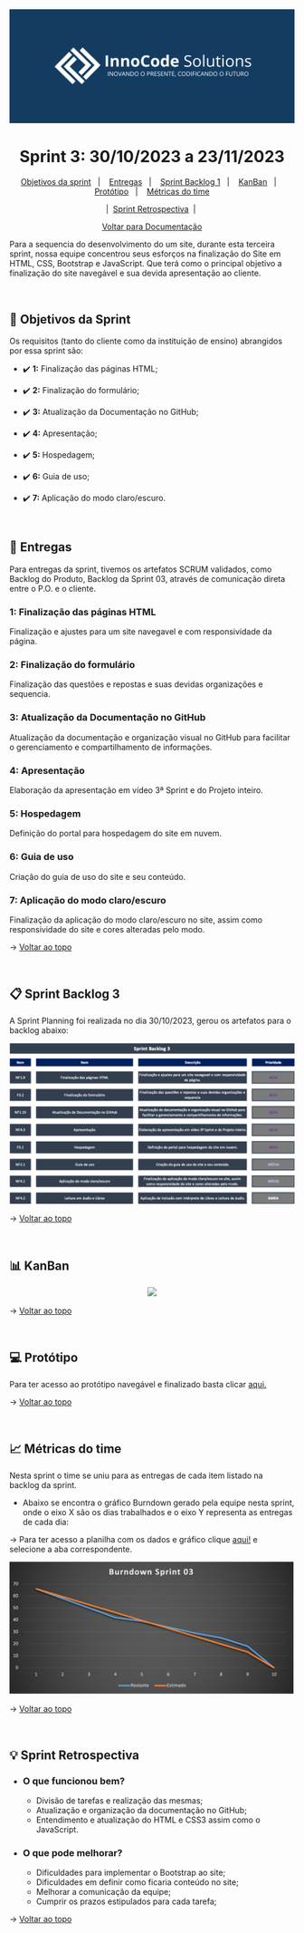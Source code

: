 <img src="https://github.com/InnoCodeSolutions/documentacao_InnoCodeSolutions/blob/80661e3caf4d06541e70fb6974f5024a883300d4/InnoCodeSolutions-banner.png" />

<span  id="topo">

  

<h1  align="center">Sprint 3: 30/10/2023 a 23/11/2023</h1>

<p  align="center">
<a  href="#objetivos">Objetivos da sprint</a> &nbsp |&nbsp &nbsp
<a  href="#entregas">Entregas</a> &nbsp |&nbsp &nbsp
<a  href="#sprint_backlog">Sprint Backlog 1</a> &nbsp |&nbsp &nbsp
<a  href="#kanban">KanBan</a> &nbsp |&nbsp &nbsp 
<a  href="#prototipo">Protótipo</a> &nbsp |&nbsp &nbsp 
<a  href="#metricas">Métricas do time</a>
</p>
<p align="center">
&nbsp |&nbsp <a  href="#sprint_retrospectiva"> Sprint Retrospectiva</a>&nbsp |&nbsp &nbsp
</p>

<p align="center">
<a href="https://github.com/InnoCodeSolutions/documentacao_InnoCodeSolutions.git">Voltar para Documentação<a>
<br>
</p>
  

<p>Para a sequencia do desenvolvimento do um site, durante esta terceira sprint, nossa equipe concentrou seus esforços na finalização do Site em HTML, CSS, Bootstrap e JavaScript. Que terá como o principal objetivo a finalização do site navegável e sua devida apresentação ao cliente.</p>

<br>  

<span  id="objetivos">

## :dart: Objetivos da Sprint

Os requisitos (tanto do cliente como da instituição de ensino) abrangidos por essa sprint são:

  

- :heavy_check_mark: **1:** Finalização das páginas HTML;

- :heavy_check_mark: **2:** Finalização do formulário;

- :heavy_check_mark: **3:** Atualização da Documentação no GitHub;

- :heavy_check_mark: **4:** Apresentação;

- :heavy_check_mark: **5:** Hospedagem;

- :heavy_check_mark: **6:** Guia de uso;

- :heavy_check_mark: **7:** Aplicação do modo claro/escuro.


<br>

<span  id="entregas">

## 📲 Entregas

Para entregas da sprint, tivemos os artefatos SCRUM validados, como Backlog do Produto, Backlog da Sprint 03, através de comunicação direta entre o P.O. e o cliente. 

### 1: Finalização das páginas HTML

  

Finalização e ajustes para um site navegavel e com responsividade da página.
  

### 2: Finalização do formulário

Finalização das questões e repostas e suas devidas organizações e sequencia.


### 3: Atualização da Documentação no GitHub

Atualização da documentação e organização visual no GitHub para facilitar o gerenciamento e compartilhamento de informações.


### 4: Apresentação

Elaboração da apresentação em vídeo 3ª Sprint e do Projeto inteiro.


### 5: Hospedagem

Definição do portal para hospedagem do site em nuvem.

### 6: Guia de uso

Criação do guia de uso do site e seu conteúdo.

### 7: Aplicação do modo claro/escuro

Finalização da aplicação do modo claro/escuro no site, assim como responsividade do site e cores alteradas pelo modo.


→ [Voltar ao topo](#topo)

<br> 

<span  id="sprint_backlog">

## :clipboard: Sprint Backlog 3
<p>A Sprint Planning foi realizada no dia 30/10/2023, gerou os artefatos para o backlog abaixo:</p>
<div align="center">
      <img src="sprint03_backlog.png">
      <br>
</div>

→ [Voltar ao topo](#topo)

<br>

<span  id="kanban">

##  :bar_chart: KanBan

<div align="center">
      <img src="kanban_sprint03.jpeg">
      <br>
</div>

→ [Voltar ao topo](#topo)

<br>

<span  id="prototipo">

## :computer: Protótipo
<p>Para ter acesso ao protótipo navegável e finalizado basta clicar <a href="https://github.com/InnoCodeSolutions/innoCodeSolutions/tree/develop">aqui.</a></p>

→ [Voltar ao topo](#topo)

<br>

<span  id="metricas">

## :chart_with_upwards_trend: Métricas do time

Nesta sprint o time se uniu para as entregas de cada item listado na backlog da sprint.

- Abaixo se encontra o gráfico Burndown gerado pela equipe nesta sprint, onde o eixo X são os dias trabalhados e o eixo Y representa as entregas de cada dia:

<p>
  → Para ter acesso a planilha com os dados e gráfico clique <a href="https://fatecspgov-my.sharepoint.com/:x:/g/personal/gustavo_carvalho21_fatec_sp_gov_br/EYHhekfCCWVGjcrbAh9dUcMBErhKBofVpfHzoNdkV9C2jg?e=kDRqlZ&nav=MTVfezAwMDAwMDAwLTAwMDEtMDAwMC0wMDAwLTAwMDAwMDAwMDAwMH0">aqui!</a> e selecione a aba correspondente.
</p>

<div  align="center">
<img  src="burndown_sprint03.png"  />
</div>


→ [Voltar ao topo](#topo)

<br>

<span  id="sprint_retrospectiva">

## :bulb: Sprint Retrospectiva

- ### O que funcionou bem?
  - Divisão de tarefas e realização das mesmas;
  - Atualização e organização da documentação no GitHub;
  - Entendimento e atualização do HTML e CSS3 assim como o JavaScript.
  
- ### O que pode melhorar?
  - Dificuldades para implementar o Bootstrap ao site;
  - Dificuldades em definir como ficaria conteúdo no site; 
  - Melhorar a comunicação da equipe;
  - Cumprir os prazos estipulados para cada tarefa;


→ [Voltar ao topo](#topo)
